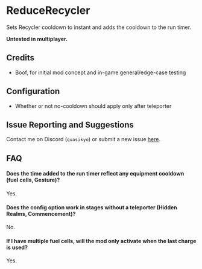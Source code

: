 # ReduceRecycler
Sets Recycler cooldown to instant and adds the cooldown to the run timer.

**Untested in multiplayer.**

## Credits
- Boof, for initial mod concept and in-game general/edge-case testing

## Configuration
- Whether or not no-cooldown should apply only after teleporter

## Issue Reporting and Suggestions
Contact me on Discord (`quasikyo`) or submit a new issue [here](https://github.com/quasikyo/reduce-recycler/issues).

## FAQ

#### Does the time added to the run timer reflect any equipment cooldown (fuel cells, Gesture)?
Yes.

#### Does the config option work in stages without a teleporter (Hidden Realms, Commencement)?
No.

#### If I have multiple fuel cells, will the mod only activate when the last charge is used?
Yes.
